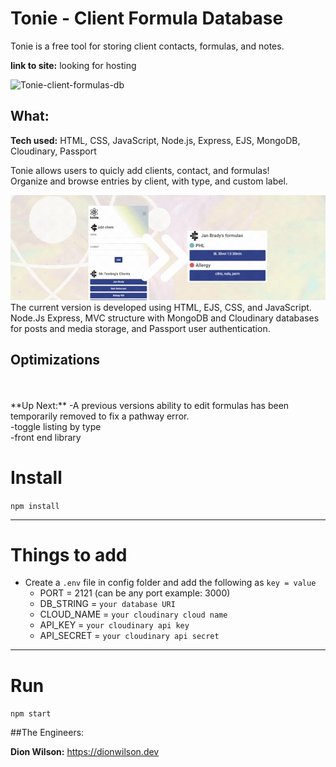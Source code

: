 # Tonie - Client Formula Database
Tonie is a free tool for storing client contacts, formulas, and notes.

**link to site:** looking for hosting

![Tonie-client-formulas-db](/readthumb1.gif)

## What:

**Tech used:** HTML, CSS, JavaScript, Node.js, Express, EJS, MongoDB, Cloudinary, Passport

Tonie allows users to quicly add clients, contact, and formulas!
</br> Organize and browse entries by client, with type, and custom label.



![Tonie-client-formulas-db](/readthumb2.gif)
</br>The current version is developed using HTML, EJS, CSS, and JavaScript. Node.Js Express, MVC structure with MongoDB and Cloudinary databases for posts and media storage, and Passport user authentication.

## Optimizations
</br>
</br>**Up Next:** -A previous versions ability to edit formulas has been temporarily removed to fix a pathway error.
</br>-toggle listing by type
</br>-front end library

# Install

`npm install`

---

# Things to add

- Create a `.env` file in config folder and add the following as `key = value`
  - PORT = 2121 (can be any port example: 3000)
  - DB_STRING = `your database URI`
  - CLOUD_NAME = `your cloudinary cloud name`
  - API_KEY = `your cloudinary api key`
  - API_SECRET = `your cloudinary api secret`

---

# Run

`npm start`


##The Engineers:

**Dion Wilson:** https://dionwilson.dev
